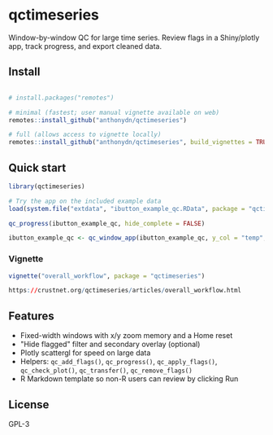 # qctimeseries

Window-by-window QC for large time series. Review flags in a Shiny/plotly app, track progress, and export cleaned data.

## Install

```r

# install.packages("remotes")

# minimal (fastest; user manual vignette available on web)
remotes::install_github("anthonydn/qctimeseries")

# full (allows access to vignette locally)
remotes::install_github("anthonydn/qctimeseries", build_vignettes = TRUE)
```

## Quick start

```r
library(qctimeseries)

# Try the app on the included example data
load(system.file("extdata", "ibutton_example_qc.RData", package = "qctimeseries"))

qc_progress(ibutton_example_qc, hide_complete = FALSE)

ibutton_example_qc <- qc_window_app(ibutton_example_qc, y_col = "temp", time_col = "datetime")
```

### Vignette

```r
vignette("overall_workflow", package = "qctimeseries")

https://crustnet.org/qctimeseries/articles/overall_workflow.html
```

## Features

* Fixed-width windows with x/y zoom memory and a Home reset
* "Hide flagged" filter and secondary overlay (optional)
* Plotly scattergl for speed on large data
* Helpers: `qc_add_flags()`, `qc_progress()`, `qc_apply_flags()`, `qc_check_plot()`, `qc_transfer()`, `qc_remove_flags()`
* R Markdown template so non-R users can review by clicking Run

## License

GPL-3
